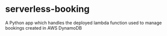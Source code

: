 # serverless-booking

A Python app which handles the deployed lambda function used to manage bookings created in AWS DynamoDB
